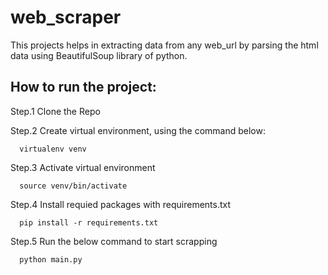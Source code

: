 # web_scraper

This projects helps in extracting data from any web_url by parsing the html data using BeautifulSoup library of python.

## How to run the project:

Step.1 Clone the Repo 

Step.2 Create virtual environment, using the command below: 

      virtualenv venv
      
Step.3 Activate virtual environment 

      source venv/bin/activate
      
Step.4 Install requied packages with requirements.txt 

      pip install -r requirements.txt
      
Step.5 Run the below command to start scrapping 

      python main.py
